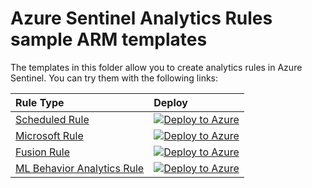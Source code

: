 # Azure Sentinel Analytics Rules sample ARM templates

The templates in this folder allow you to create analytics rules in Azure Sentinel. You can try them with the following links:

| Rule Type | Deploy |
| :---| :---|
| [Scheduled Rule](https://github.com/javiersoriano/Azure-Sentinel/blob/master/Tools/ARM-Templates/AnalyticsRules/ScheduledRule/ScheduledRule.json) | [![Deploy to Azure](https://aka.ms/deploytoazurebutton)](https://portal.azure.com/#create/Microsoft.Template/uri/https%3A%2F%2Fraw.githubusercontent.com%2Fjaviersoriano%2FAzure-Sentinel%2Fmaster%2FTools%2FARM-Templates%2FAnalyticsRules%2FScheduledRule%2FScheduledRule.json) |
| [Microsoft Rule](https://github.com/javiersoriano/Azure-Sentinel/blob/master/Tools/ARM-Templates/AnalyticsRules/MicrosoftRule/MicrosoftRule.json) | [![Deploy to Azure](https://aka.ms/deploytoazurebutton)](https://portal.azure.com/#create/Microsoft.Template/uri/https%3A%2F%2Fraw.githubusercontent.com%2Fjaviersoriano%2FAzure-Sentinel%2Fmaster%2FTools%2FARM-Templates%2FAnalyticsRules%2FMicrosoftRule%2FMicrosoftRule.json) |
| [Fusion Rule](https://github.com/javiersoriano/Azure-Sentinel/blob/master/Tools/ARM-Templates/AnalyticsRules/FusionRule/FusionRule.json) | [![Deploy to Azure](https://aka.ms/deploytoazurebutton)](https://portal.azure.com/#create/Microsoft.Template/uri/https%3A%2F%2Fraw.githubusercontent.com%2Fjaviersoriano%2FAzure-Sentinel%2Fmaster%2FTools%2FARM-Templates%2FAnalyticsRules%2FFusionRule%2FFusionRule.json) |
| [ML Behavior Analytics Rule](https://github.com/javiersoriano/Azure-Sentinel/blob/master/Tools/ARM-Templates/AnalyticsRules/MLBehaviorAnalyticsRule/MLBehaviorAnalyticsRule.json) | [![Deploy to Azure](https://aka.ms/deploytoazurebutton)](https://portal.azure.com/#create/Microsoft.Template/uri/https%3A%2F%2Fraw.githubusercontent.com%2Fjaviersoriano%2FAzure-Sentinel%2Fmaster%2FTools%2FARM-Templates%2FAnalyticsRules%2FMLBehaviorAnalyticsRule%2FMLBehaviorAnalyticsRule.json) |